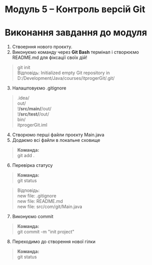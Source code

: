 # Модуль 5 – Контроль версій Git
# Виконання завдання до модуля

1. Ствоерння нового проєкту.
2. Виконуємо команду через **Git Bash** термінал і створюємо README.md для фіксації своїх дій!

> git init<br>
> Відповідь: Initialized empty Git repository in D:/Development/Java/courses/itprogerGit/.git/

3. Налаштовуємо .gitignore

> .idea/
> <br>out/
> <br>!**/src/main/**/out/
> <br>!**/src/test/**/out/
> <br>bin/
> <br>itprogerGit.iml

4. Створюмо перші файли проєкту Main.java
5. Додаємо всі файли в локальне сховище
> **Команда:**
> <br>git add .
6. Перевірка статусу
> **Команда:**
> <br>git status

> Відповідь:
> <br>new file:   .gitignore
> <br>new file:   README.md
> <br>new file:   src/com/git/Main.java

7. Виконуємо commit
> **Команда:**
> <br>git commit -m "init project"

8. Переходимо до створення нової гілки
> **Команда:**
> <br>git status